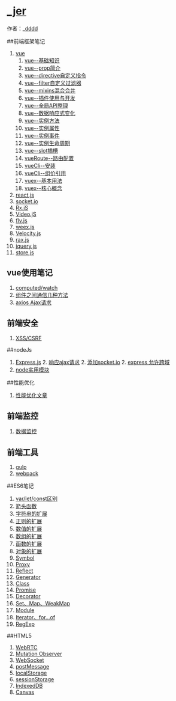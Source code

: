 # [_jer]()

作者：[_dddd](http://www.isyxf.com)
<!-- [ditto:searchbar] -->
##前端框架笔记
1. [vue](#docs/vueJs/lib_vueJs)
	1. [vue--基础知识](#docs/vueJs/lib_vueJs_base)
	1. [vue--prop简介](#docs/vueJs/lib_vueJs_props)
	1. [vue--directive自定义指令](#docs/vueJs/lib_vueJs_directive)
	1. [vue--filter自定义过滤器](#docs/vueJs/lib_vueJs_filter)
	1. [vue--mixins混合合并](#docs/vueJs/lib_vueJs_mixins)
	1. [vue--插件使用与开发](#docs/vueJs/lib_vueJs_plugin)
	1. [vue--全局API整理](#docs/vueJs/lib_vueJs_glbObj)
	1. [vue--数据响应式变化](#docs/vueJs/lib_vueJs_response)
	1. [vue--实例方法](#docs/vueJs/lib_vueJs_objFn)
	1. [vue--实例属性](#docs/vueJs/lib_vueJs_objProp)
	1. [vue--实例事件](#docs/vueJs/lib_vueJs_objEvent)
	1. [vue--实例生命周期](#docs/vueJs/lib_vueJs_lifeCycle)
	1. [vue--slot插槽](#docs/vueJs/lib_vueJs_slot)
	1. [vueRoute--路由配置](#docs/vueJs/lib_vueJs_router)
	1. [vueCli--安装](#docs/vueCli/lib_vuecli_install)
	1. [vueCli--组价引用](#docs/vueCli/lib_vuecli_components)
	1. [vuex--基本用法](#docs/vuex/vuex_info)
	1. [vuex--核心概念](#docs/vuex/vuex_diff)
1. [react.js](#docs/lib_reactJs)
1. [socket.io](#docs/lib_socket_IO)
1. [Rx.jS](#docs/lib_RxJS)
1. [Video.jS](#docs/lib_VideoJS)
1. [flv.js](#docs/lib_flvJs)
1. [weex.js](#docs/lib_weex)
1. [Velocity.js](#docs/lib_velocity)
1. [rax.js](#docs/lib_rax)
1. [jquery.js](#docs/lib_jquery)
1. [store.js](#docs/lib_store)

## vue使用笔记
1. [computed/watch](#docs/vueNotebook/cw)
1. [组件之间通信几种方法](#docs/vueNotebook/message)
1. [axios Ajax请求](#docs/vueNotebook/axios)


## 前端安全
1. [XSS/CSRF](#docs/security)

##nodeJs
1. [Express.js](#docs/node/lib_Express_des)
    2. [响应ajax请求](#docs/node/lib_Express_post)
    2. [添加socket.io](#docs/node/lib_Express_socketio)
    2. [express 允许跨域](#docs/node/lib_Express_cors)
2. [node实用模块](#docs/node/node_module)

##性能优化
1. [性能优化文章](#docs/optimal)

## 前端监控
1. [数据监控](#docs/data_watch)


## 前端工具
1. [gulp](#docs/tool/gulp_info)
1. [webpack](#docs/tool/webpack)


##ES6笔记
1. [var/let/const区别](#docs/es6/es6_var_let_const)
1. [箭头函数](#docs/es6/es6_function_jt)
1. [字符串的扩展](#docs/es6/es6_string)
1. [正则的扩展](#docs/es6/es6_regex)
1. [数值的扩展](#docs/es6/es6_number)
1. [数组的扩展](#docs/es6/es6_array)
1. [函数的扩展](#docs/es6/es6_function)
1. [对象的扩展](#docs/es6/es6_object)
1. [Symbol](#docs/es6/es6_symbol)
1. [Proxy](#docs/es6/es6_proxy)
1. [Reflect](#docs/es6/es6_reflect)
1. [Generator](#docs/es6/es6_generator)
1. [Class](#docs/es6/es6_class)
1. [Promise](#docs/es6/es6_promise)
1. [Decorator](#docs/es6/es6_decorator)
1. [Set、Map、WeakMap](#docs/es6/es6_decorator)
1. [Module](#docs/es6/es6_module)
1. [Iterator、for...of](#docs/es6/es6_Iterator_for_of)
1. [RegExp](#docs/es5/es5_RegExp)

##HTML5
1. [WebRTC](#docs/html5_webrtc)
1. [Mutation Observer](#docs/html5_mutation_observer)
1. [WebSocket](#docs/html5/webSocket)
1. [postMessage](#docs/html5_postMessage)
1. [localStorage](#docs/html5_localStorage)
1. [sessionStorage](#docs/html5_sessionStorage)
1. [IndexedDB](#docs/html5_indexedDB)
1. [Canvas](#docs/html5_canvas)

